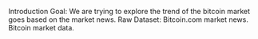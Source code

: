 Introduction
Goal: We are trying to explore the trend of the bitcoin market goes based on the market news.
Raw Dataset: Bitcoin.com market news. Bitcoin market data.
